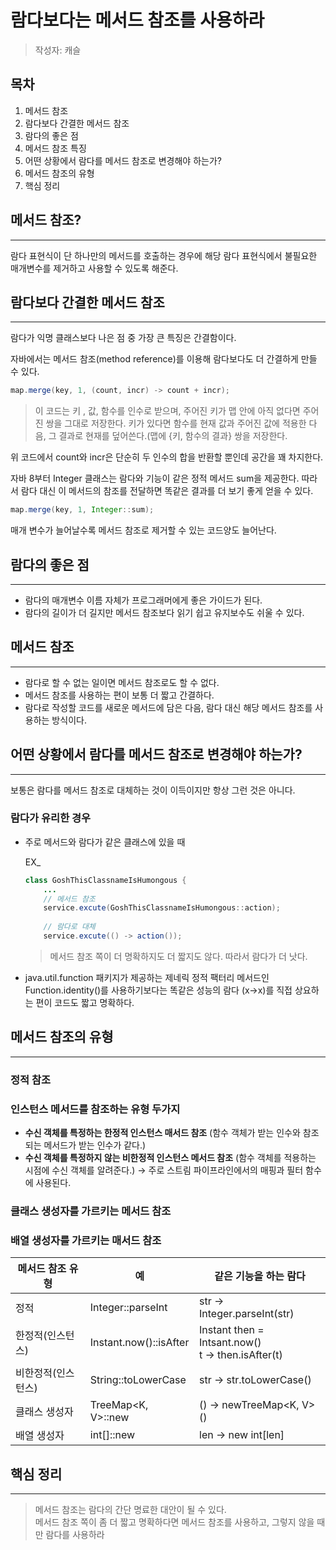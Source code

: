 # 람다보다는 메서드 참조를 사용하라

> 작성자: 캐슬

## 목차
1. 메서드 참조
2. 람다보다 간결한 메서드 참조
3. 람다의 좋은 점
4. 메서드 참조 특징
5. 어떤 상황에서 람다를 메서드 참조로 변경해야 하는가?
6. 메서드 참조의 유형
7. 핵심 정리

## 메서드 참조?

---

람다 표현식이 단 하나만의 메서드를 호출하는 경우에 해당 람다 표현식에서 불필요한 매개변수를 제거하고 사용할 수 있도록 해준다.

## 람다보다 간결한 메서드 참조

---

람다가 익명 클래스보다 나은 점 중 가장 큰 특징은 간결함이다.

자바에서는 메서드 참조(method reference)를 이용해 람다보다도 더 간결하게 만들 수 있다.

```java
map.merge(key, 1, (count, incr) -> count + incr);
```

> 이 코드는 키 , 값, 함수를 인수로 받으며, 주어진 키가 맵 안에 아직 없다면 주어진 쌍을 그대로 저장한다. 키가 있다면 함수를 현재 값과 주어진 값에 적용한 다음, 그 결과로 현재를 덮어쓴다.(맵에 {키, 함수의 결과} 쌍을 저장한다.
>

위 코드에서 count와 incr은 단순히 두 인수의 합을 반환할 뿐인데 공간을 꽤 차지한다.

자바 8부터 Integer 클래스는 람다와 기능이 같은 정적 메서드 sum을 제공한다. 따라서 람다 대신 이 메서드의 참조를 전달하면 똑같은 결과를 더 보기 좋게 얻을 수 있다.

```java
map.merge(key, 1, Integer::sum);
```

매개 변수가 늘어날수록 메서드 참조로 제거할 수 있는 코드양도 늘어난다.

## 람다의 좋은 점

---

- 람다의 매개변수 이름 자체가 프로그래머에게 좋은 가이드가 된다.
- 람다의 길이가 더 길지만 메서드 참조보다 읽기 쉽고 유지보수도 쉬울 수 있다.

## 메서드 참조

---

- 람다로 할 수 없는 일이면 메서드 참조로도 할 수 없다.
- 메서드 참조를 사용하는 편이 보통 더 짧고 간결하다.
- 람다로 작성할 코드를 새로운 메서드에 담은 다음, 람다 대신 해당 메서드 참조를 사용하는 방식이다.

## 어떤 상황에서 람다를 메서드 참조로 변경해야 하는가?

---

보통은 람다를 메서드 참조로 대체하는 것이 이득이지만 항상 그런 것은 아니다.

### 람다가 유리한 경우

- 주로 메서드와 람다가 같은 클래스에 있을 때

  EX_

    ```java
    class GoshThisClassnameIsHumongous {
    	...
    	// 메서드 참조
    	service.excute(GoshThisClassnameIsHumongous::action);
    	
    	// 람다로 대체
    	service.excute(() -> action());
    ```

  > 메서드 참조 쪽이 더 명확하지도 더 짧지도 않다. 따라서 람다가 더 낫다.


- java.util.function 패키지가 제공하는 제네릭 정적 팩터리 메서드인 Function.identity()를 사용하기보다는 똑같은 성능의 람다 (x→x)를 직접 상요하는 편이 코드도 짧고 명확하다.

## 메서드 참조의 유형

---

### 정적 참조

### 인스턴스 메서드를 참조하는 유형 두가지

- **수신 객체를 특정하는 한정적 인스턴스 매서드 참조** (함수 객체가 받는 인수와 참조되는 메서드가 받는 인수가 같다.)
- **수신 객체를 특정하지 않는 비한정적 인스턴스 메서드 참조** (함수 객체를 적용하는 시점에 수신 객체를 알려준다.) → 주로 스트림 파이프라인에서의 매핑과 필터 함수에 사용된다.

### 클래스 생성자를 가르키는 메서드 참조

### 배열 생성자를 가르키는 매서드 참조

| 메서드 참조 유형  | 예 | 같은 기능을 하는 람다                                          |
|------------| --- |-------------------------------------------------------|
| 정적         | Integer::parseInt | str → Integer.parseInt(str)                           |
| 한정적(인스턴스)  | Instant.now()::isAfter | Instant then = Intsant.now() <br> t → then.isAfter(t) |
| 비한정적(인스턴스) | String::toLowerCase | str → str.toLowerCase()                               |
| 클래스 생성자    | TreeMap<K, V>::new | () → newTreeMap<K, V>()                               |
| 배열 생성자     | int[]::new | len → new int[len]                                    |


## 핵심 정리

---

>메서드 참조는 람다의 간단 명료한 대안이 될 수 있다. <br>
메서드 참조 쪽이 좀 더 짧고 명확하다면 메서드 참조를 사용하고, 그렇지 않을 때만 람다를 사용하라
>